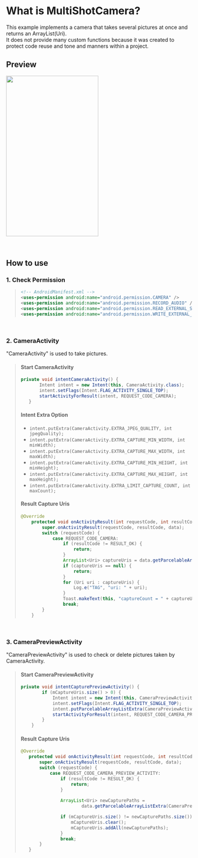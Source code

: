 What is MultiShotCamera?
========================

This example implements a camera that takes several pictures at once and returns an ArrayList(Uri).<br/>It does not provide many custom functions because it was created to protect code reuse and tone and manners within a project.

Preview
-------

<p><img src="http://drive.google.com/uc?export=view&id=1Hoy5cf3v8aqabPueGeClwQHdslxwop0R" width="250" height="435"><p/>

<br/>

How to use
----------

### 1. Check Permission

> ```xml
> <!-- AndroidManifest.xml -->
> <uses-permission android:name="android.permission.CAMERA" />
> <uses-permission android:name="android.permission.RECORD_AUDIO" />
> <uses-permission android:name="android.permission.READ_EXTERNAL_STORAGE" />
> <uses-permission android:name="android.permission.WRITE_EXTERNAL_STORAGE" />
> ```

<br/>

### 2. CameraActivity

"CameraActivity" is used to take pictures.

> #### Start CameraActivity
>
> ```java
> private void intentCameraActivity() {
>        Intent intent = new Intent(this, CameraActivity.class);
>        intent.setFlags(Intent.FLAG_ACTIVITY_SINGLE_TOP);
>        startActivityForResult(intent, REQUEST_CODE_CAMERA);
>    }
> ```
>
> #### Intent Extra Option
>
> -	`intent.putExtra(CameraActivity.EXTRA_JPEG_QUALITY, int jpegQuality);`
> -	`intent.putExtra(CameraActivity.EXTRA_CAPTURE_MIN_WIDTH, int minWidth);`
> -	`intent.putExtra(CameraActivity.EXTRA_CAPTURE_MAX_WIDTH, int maxWidth);`
> -	`intent.putExtra(CameraActivity.EXTRA_CAPTURE_MIN_HEIGHT, int minHeight);`
> -	`intent.putExtra(CameraActivity.EXTRA_CAPTURE_MAX_HEIGHT, int maxHeight);`
> -	`intent.putExtra(CameraActivity.EXTRA_LIMIT_CAPTURE_COUNT, int maxCount);`
>
> #### Result Capture Uris
>
> ```java
> @Override
>     protected void onActivityResult(int requestCode, int resultCode, Intent data) {
>         super.onActivityResult(requestCode, resultCode, data);
>         switch (requestCode) {
>             case REQUEST_CODE_CAMERA:
>                 if (resultCode != RESULT_OK) {
>                     return;
>                 }
>                 ArrayList<Uri> captureUris = data.getParcelableArrayListExtra(CameraActivity.REQUEST_EXTRA_CAPTURE_PATHS);
>                 if (captureUris == null) {
>                     return;
>                 }
>                 for (Uri uri : captureUris) {
>                     Log.e("TAG", "uri: " + uri);
>                 }
>                 Toast.makeText(this, "captureCount = " + captureUris.size(), Toast.LENGTH_SHORT).show();
>                 break;
>         }
>     }
> ```

<br/>

### 3. CameraPreviewActivity

"CameraPreviewActivity" is used to check or delete pictures taken by CameraActivity.

> #### Start CameraPreviewActivity
>
> ```java
> private void intentCapturePreviewActivity() {
>         if (mCaptureUris.size() > 0) {
>             Intent intent = new Intent(this, CameraPreviewActivity.class);
>             intent.setFlags(Intent.FLAG_ACTIVITY_SINGLE_TOP);
>             intent.putParcelableArrayListExtra(CameraPreviewActivity.EXTRA_CAPTURE_PATHS, mCaptureUris);
>             startActivityForResult(intent, REQUEST_CODE_CAMERA_PREVIEW_ACTIVITY);
>         }
>     }
> ```
>
> #### Result Capture Uris
>
> ```java
> @Override
>    protected void onActivityResult(int requestCode, int resultCode, Intent data) {
>        super.onActivityResult(requestCode, resultCode, data);
>        switch (requestCode) {
>            case REQUEST_CODE_CAMERA_PREVIEW_ACTIVITY:
>                if (resultCode != RESULT_OK) {
>                    return;
>                }
>                
>                ArrayList<Uri> newCapturePaths =
>                        data.getParcelableArrayListExtra(CameraPreviewActivity.REQUEST_EXTRA_CAPTURE_PATHS);
>
>                if (mCaptureUris.size() != newCapturePaths.size()) {
>                    mCaptureUris.clear();
>                    mCaptureUris.addAll(newCapturePaths);
>                }
>                break;
>        }
>    }
> ```
